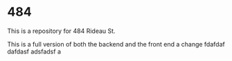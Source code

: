 # 484
This is a repository for 484 Rideau St.

This is a full version of both the backend and the front end
 a change
 fdafdaf
 dafdasf
 adsfadsf
 a